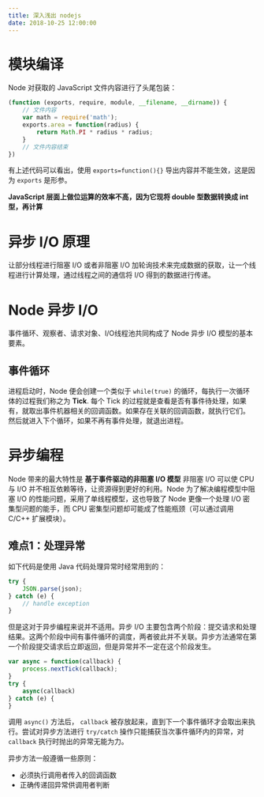 ```yaml
---
title: 深入浅出 nodejs
date: 2018-10-25 12:00:00
---
```


# 模块编译
Node 对获取的 JavaScript 文件内容进行了头尾包装：
```js
(function (exports, require, module, __filename, __dirname)) {
    // 文件内容
    var math = require('math');
    exports.area = function(radius) {
        return Math.PI * radius * radius;
    }
    // 文件内容结束
})
```

有上述代码可以看出，使用 `exports=function(){}` 导出内容并不能生效，这是因为 `exports` 是形参。

**JavaScript 层面上做位运算的效率不高，因为它现将 double 型数据转换成 int 型，再计算**

# 异步 I/O 原理
让部分线程进行阻塞 I/O 或者非阻塞 I/O 加轮询技术来完成数据的获取，让一个线程进行计算处理，通过线程之间的通信将 I/O 得到的数据进行传递。

# Node 异步 I/O
事件循环、观察者、请求对象、I/O线程池共同构成了 Node 异步 I/O 模型的基本要素。

## 事件循环
进程启动时，Node 便会创建一个类似于 `while(true)` 的循环，每执行一次循环体的过程我们称之为 **Tick**.
每个 Tick 的过程就是查看是否有事件待处理，如果有，就取出事件机器相关的回调函数。如果存在关联的回调函数，就执行它们。
然后就进入下个循环，如果不再有事件处理，就退出进程。

# 异步编程
Node 带来的最大特性是 **基于事件驱动的非阻塞 I/O 模型**
非阻塞 I/O 可以使 CPU 与 I/O 并不相互依赖等待，让资源得到更好的利用。Node 为了解决编程模型中阻塞 I/O 的性能问题，采用了单线程模型，这也导致了 Node 更像一个处理 I/O 密集型问题的能手，而 CPU 密集型问题却可能成了性能瓶颈（可以通过调用 C/C++ 扩展模块）。

## 难点1：处理异常
如下代码是使用 Java 代码处理异常时经常用到的：
```js
try {
    JSON.parse(json);
} catch (e) {
    // handle exception
}
```

但是这对于异步编程来说并不适用。异步 I/O 主要包含两个阶段：提交请求和处理结果。这两个阶段中间有事件循环的调度，两者彼此并不关联。异步方法通常在第一个阶段提交请求后立即返回，但是异常并不一定在这个阶段发生。
```js
var async = function(callback) {
    process.nextTick(callback);
}
try {
    async(callback)
} catch (e) {
}
```

调用 `async()` 方法后， `callback` 被存放起来，直到下一个事件循环才会取出来执行。尝试对异步方法进行 `try/catch` 操作只能捕获当次事件循环内的异常，对 `callback` 执行时抛出的异常无能为力。

异步方法一般遵循一些原则：
- 必须执行调用者传入的回调函数
- 正确传递回异常供调用者判断

